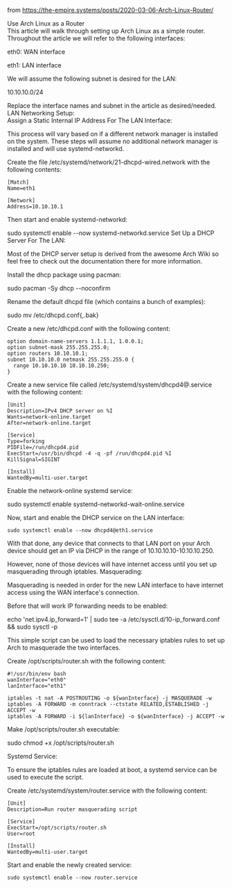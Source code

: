 from https://the-empire.systems/posts/2020-03-06-Arch-Linux-Router/

Use Arch Linux as a Router  
This article will walk through setting up Arch Linux as a simple router. Throughout the article we will refer to the following interfaces:

eth0: WAN interface

eth1: LAN interface

We will assume the following subnet is desired for the LAN:

10.10.10.0/24

Replace the interface names and subnet in the article as desired/needed.  
LAN Networking Setup:  
Assign a Static Internal IP Address For The LAN Interface:

This process will vary based on if a different network manager is installed on the system. These steps will assume no additional network manager is installed and will use systemd-networkd.

Create the file /etc/systemd/network/21-dhcpd-wired.network with the following contents:
```
[Match]
Name=eth1

[Network]
Address=10.10.10.1
```
Then start and enable systemd-networkd:

sudo systemctl enable --now systemd-networkd.service
Set Up a DHCP Server For The LAN:

Most of the DHCP server setup is derived from the awesome Arch Wiki so feel free to check out the documentation there for more information.

Install the dhcp package using pacman:

sudo pacman -Sy dhcp --noconfirm

Rename the default dhcpd file (which contains a bunch of examples):

sudo mv /etc/dhcpd.conf{,.bak}

Create a new /etc/dhcpd.conf with the following content:

```
option domain-name-servers 1.1.1.1, 1.0.0.1;
option subnet-mask 255.255.255.0;
option routers 10.10.10.1;
subnet 10.10.10.0 netmask 255.255.255.0 {
  range 10.10.10.10 10.10.10.250;
}
```
Create a new service file called /etc/systemd/system/dhcpd4@.service with the following content:
```
[Unit]
Description=IPv4 DHCP server on %I
Wants=network-online.target
After=network-online.target

[Service]
Type=forking
PIDFile=/run/dhcpd4.pid
ExecStart=/usr/bin/dhcpd -4 -q -pf /run/dhcpd4.pid %I
KillSignal=SIGINT

[Install]
WantedBy=multi-user.target
```
Enable the network-online systemd service:

sudo systemctl enable systemd-networkd-wait-online.service

Now, start and enable the DHCP service on the LAN interface:
```
sudo systemctl enable --now dhcpd4@eth1.service
```
With that done, any device that connects to that LAN port on your Arch device should get an IP via DHCP in the range of 10.10.10.10-10.10.10.250.

However, none of those devices will have internet access until you set up masquerading through iptables.
Masquerading:

Masquerading is needed in order for the new LAN interface to have internet access using the WAN interface's connection.

Before that will work IP forwarding needs to be enabled:

echo 'net.ipv4.ip_forward=1' | sudo tee -a /etc/sysctl.d/10-ip_forward.conf && sudo sysctl -p

This simple script can be used to load the necessary iptables rules to set up Arch to masquerade the two interfaces.

Create /opt/scripts/router.sh with the following content:
```
#!/usr/bin/env bash
wanInterface="eth0"
lanInterface="eth1"

iptables -t nat -A POSTROUTING -o ${wanInterface} -j MASQUERADE -w
iptables -A FORWARD -m conntrack --ctstate RELATED,ESTABLISHED -j ACCEPT -w
iptables -A FORWARD -i ${lanInterface} -o ${wanInterface} -j ACCEPT -w
```
Make /opt/scripts/router.sh executable:

sudo chmod +x /opt/scripts/router.sh

Systemd Service:

To ensure the iptables rules are loaded at boot, a systemd service can be used to execute the script.

Create /etc/systemd/system/router.service with the following content:
```
[Unit]
Description=Run router masquerading script

[Service]
ExecStart=/opt/scripts/router.sh
User=root

[Install]
WantedBy=multi-user.target
```
Start and enable the newly created service:
```
sudo systemctl enable --now router.service
```
